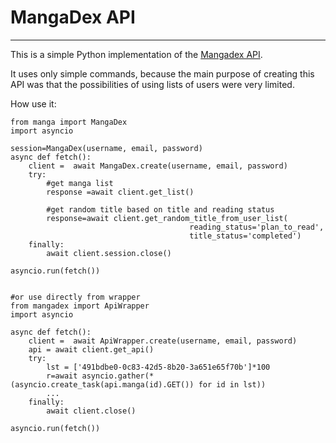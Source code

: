 # MangaDex API
____
This is a simple Python implementation of the [Mangadex API](https://api.mangadex.org/swagger.html). 

It uses only simple commands, because the main purpose of creating this API was that the possibilities of using lists of users were very limited.

How use it:
```
from manga import MangaDex
import asyncio

session=MangaDex(username, email, password)
async def fetch():
    client =  await MangaDex.create(username, email, password)
    try:
        #get manga list
        response =await client.get_list()
        
        #get random title based on title and reading status
        response=await client.get_random_title_from_user_list(
                                        reading_status='plan_to_read',
                                        title_status='completed')
    finally:
        await client.session.close()
        
asyncio.run(fetch())


#or use directly from wrapper
from mangadex import ApiWrapper
import asyncio

async def fetch():
    client =  await ApiWrapper.create(username, email, password)
    api = await client.get_api()
    try:
        lst = ['491bdbe0-0c83-42d5-8b20-3a651e65f70b']*100
        r=await asyncio.gather(*(asyncio.create_task(api.manga(id).GET()) for id in lst))
        ...
    finally:
        await client.close()
  
asyncio.run(fetch())
```
